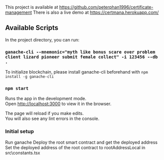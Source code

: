 This project is available at https://github.com/peterphan1996/certificate-management
There is also a live demo at https://certmana.herokuapp.com/

## Available Scripts

In the project directory, you can run:

### `ganache-cli --mnemonic="myth like bonus scare over problem client lizard pioneer submit female collect" -i 123456 --db .`

To initialize blockchain, please install ganache-cli beforehand with `npm install -g ganache-cli`

### `npm start`

Runs the app in the development mode.<br>
Open [http://localhost:3000](http://localhost:3000) to view it in the browser.

The page will reload if you make edits.<br>
You will also see any lint errors in the console.

### Initial setup

Run ganache
Deploy the root smart contract and get the deployed address
Set the deployed address of the root contract to rootAddressLocal in src\constants.tsx